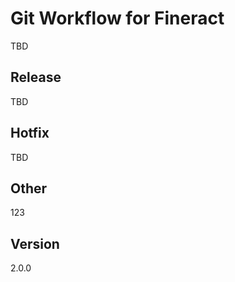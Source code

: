 # Git Workflow for Fineract

TBD

## Release

TBD

## Hotfix

TBD

## Other

123

## Version

2.0.0
